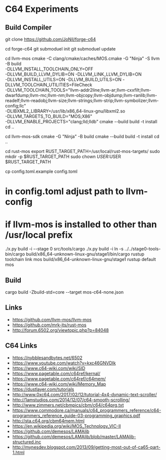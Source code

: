 # C64 Experiments

## Build Compiler
git clone https://github.com/JoNil/forge-c64

cd forge-c64
git submoduel init
git submoduel update

cd llvm-mos
cmake -C clang/cmake/caches/MOS.cmake -G "Ninja" -S llvm -B build \
   -DLLVM_INSTALL_TOOLCHAIN_ONLY=OFF \
   -DLLVM_BUILD_LLVM_DYLIB=ON -DLLVM_LINK_LLVM_DYLIB=ON \
   -DLLVM_INSTALL_UTILS=ON -DLLVM_BUILD_UTILS=ON -DLLVM_TOOLCHAIN_UTILITIES=FileCheck \
   -DLLVM_TOOLCHAIN_TOOLS="llvm-addr2line;llvm-ar;llvm-cxxfilt;llvm-dwarfdump;llvm-mc;llvm-nm;llvm-objcopy;llvm-objdump;llvm-ranlib;llvm-readelf;llvm-readobj;llvm-size;llvm-strings;llvm-strip;llvm-symbolizer;llvm-config;llc" \
   -DLIBXML2_LIBRARY=/usr/lib/x86_64-linux-gnu/libxml2.so \
   -DLLVM_TARGETS_TO_BUILD="MOS;X86" \
   -DLLVM_ENABLE_PROJECTS="clang;lld;lldb"
cmake --build build -t install
cd ..

cd llvm-mos-sdk
cmake -G "Ninja" -B build
cmake --build build -t install
cd ..

cd rust-mos
export RUST_TARGET_PATH=/usr/local/rust-mos-targets/
sudo mkdir -p $RUST_TARGET_PATH
sudo chown $USER:$USER $RUST_TARGET_PATH

cp config.toml.example config.toml
# in config.toml adjust path to llvm-config
# if llvm-mos is installed to other than /usr/local prefix
./x.py build -i --stage 0 src/tools/cargo
./x.py build -i
ln -s ../../stage0-tools-bin/cargo build/x86_64-unknown-linux-gnu/stage1/bin/cargo
rustup toolchain link mos build/x86_64-unknown-linux-gnu/stage1
rustup default mos

## Build
cargo build -Zbuild-std=core --target mos-c64-none.json

## Links
- https://github.com/llvm-mos/llvm-mos
- https://github.com/mrk-its/rust-mos
- http://forum.6502.org/viewtopic.php?p=84048

## C64 Links
- https://nybblesandbytes.net/6502
- https://www.youtube.com/watch?v=kxc46GNVDIk
- https://www.c64-wiki.com/wiki/SID
- https://www.pagetable.com/c64ref/kernal/
- https://www.pagetable.com/c64ref/c64mem/
- https://www.c64-wiki.com/wiki/Memory_Map
- https://dustlayer.com/tutorials
- http://www.0xc64.com/2017/02/12/tutorial-4x4-dynamic-text-scroller/
- http://1amstudios.com/2014/12/07/c64-smooth-scrolling/
- http://www.zimmers.net/cbmpics/cbm/c64/c64prg.txt
- https://www.commodore.ca/manuals/c64_programmers_reference/c64-programmers_reference_guide-03-programming_graphics.pdf
- http://sta.c64.org/cbm64mem.html
- https://en.wikipedia.org/wiki/MOS_Technology_VIC-II
- https://github.com/demesos/LAMAlib
- https://github.com/demesos/LAMAlib/blob/master/LAMAlib-structured.inc
- http://mynesdev.blogspot.com/2013/09/getting-most-out-of-ca65-part-1.html